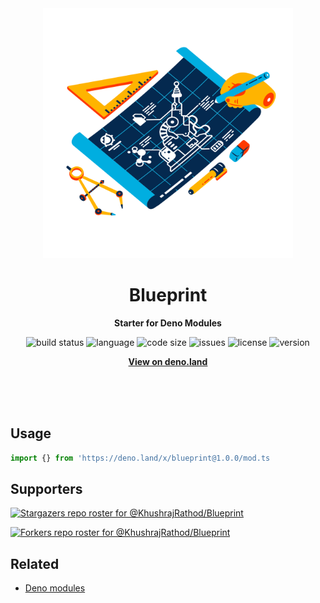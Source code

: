 <div align="center">
    <img src="assets/logo.svg" width="400" height="400" alt="blueprint illustration">
    <h1>Blueprint</h1>
    <p>
        <b>Starter for Deno Modules</b>
    </p>
    <p>
        <img alt="build status" src="https://img.shields.io/github/workflow/status/KhushrajRathod/Blueprint/Deno?label=checks" >
        <img alt="language" src="https://img.shields.io/github/languages/top/KhushrajRathod/Blueprint" >
        <img alt="code size" src="https://img.shields.io/github/languages/code-size/KhushrajRathod/Blueprint">
        <img alt="issues" src="https://img.shields.io/github/issues/KhushrajRathod/Blueprint" >
        <img alt="license" src="https://img.shields.io/github/license/KhushrajRathod/Blueprint">
        <img alt="version" src="https://img.shields.io/github/v/release/KhushrajRathod/Blueprint">
    </p>
    <p>
        <b><a href="https://deno.land/x/blueprint">View on deno.land</a></b>
    </p>
    <br>
    <br>
    <br>
</div>

## Usage

```ts
import {} from 'https://deno.land/x/blueprint@1.0.0/mod.ts
```

## Supporters

[![Stargazers repo roster for @KhushrajRathod/Blueprint](https://reporoster.com/stars/KhushrajRathod/Blueprint)](https://github.com/KhushrajRathod/Blueprint/stargazers)

[![Forkers repo roster for @KhushrajRathod/Blueprint](https://reporoster.com/forks/KhushrajRathod/Blueprint)](https://github.com/KhushrajRathod/Blueprint/network/members)

## Related

- [Deno modules](https://github.com/KhushrajRathod/DenoModules)
